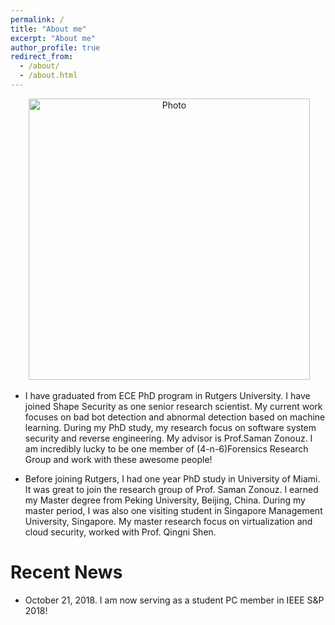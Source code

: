 ```yaml
---
permalink: /
title: "About me"
excerpt: "About me"
author_profile: true
redirect_from: 
  - /about/
  - /about.html
---
```


<p align="center">
  <img src="https://pfsun.github.io/files/pengfei.jpg?raw=true" alt="Photo" style="width: 450px;"/> 
</p>

* I have graduated from ECE PhD program in Rutgers University. I have joined Shape Security as one senior research scientist. My current work focuses on bad bot detection and abnormal detection based on machine learning. During my PhD study, my research focus on software system security and reverse engineering. My advisor is Prof.Saman Zonouz. I am incredibly lucky to be one member of (4-n-6)Forensics Research Group and work with these awesome people!

* Before joining Rutgers, I had one year PhD study in University of Miami. It was great to join the research group of Prof. Saman Zonouz. I earned my Master degree from Peking University, Beijing, China. During my master period, I was also one visiting student in Singapore Management University, Singapore. My master research focus on virtualization and cloud security, worked with Prof. Qingni Shen.



# Recent News
* October 21, 2018. I am now serving as a student PC member in IEEE S&P 2018!
